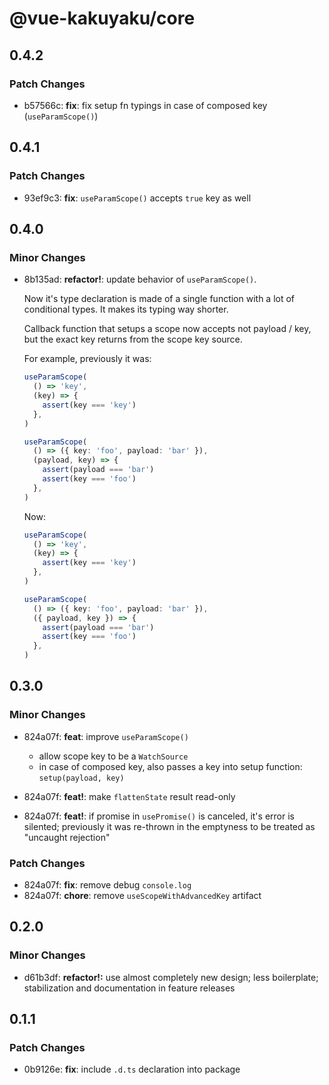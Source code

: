 # @vue-kakuyaku/core

## 0.4.2

### Patch Changes

- b57566c: **fix**: fix setup fn typings in case of composed key (`useParamScope()`)

## 0.4.1

### Patch Changes

- 93ef9c3: **fix**: `useParamScope()` accepts `true` key as well

## 0.4.0

### Minor Changes

- 8b135ad: **refactor!**: update behavior of `useParamScope()`.

  Now it's type declaration is made of a single function with a lot of conditional types. It makes its typing way shorter.

  Callback function that setups a scope now accepts not payload / key, but the exact key returns from the scope key source.

  For example, previously it was:

  ```ts
  useParamScope(
    () => 'key',
    (key) => {
      assert(key === 'key')
    },
  )

  useParamScope(
    () => ({ key: 'foo', payload: 'bar' }),
    (payload, key) => {
      assert(payload === 'bar')
      assert(key === 'foo')
    },
  )
  ```

  Now:

  ```ts
  useParamScope(
    () => 'key',
    (key) => {
      assert(key === 'key')
    },
  )

  useParamScope(
    () => ({ key: 'foo', payload: 'bar' }),
    ({ payload, key }) => {
      assert(payload === 'bar')
      assert(key === 'foo')
    },
  )
  ```

## 0.3.0

### Minor Changes

- 824a07f: **feat**: improve `useParamScope()`

  - allow scope key to be a `WatchSource`
  - in case of composed key, also passes a key into setup function: `setup(payload, key)`

- 824a07f: **feat!**: make `flattenState` result read-only
- 824a07f: **feat!**: if promise in `usePromise()` is canceled, it's error is silented; previously it was re-thrown in the emptyness to be treated as "uncaught rejection"

### Patch Changes

- 824a07f: **fix**: remove debug `console.log`
- 824a07f: **chore**: remove `useScopeWithAdvancedKey` artifact

## 0.2.0

### Minor Changes

- d61b3df: **refactor!:** use almost completely new design; less boilerplate; stabilization and documentation in feature releases

## 0.1.1

### Patch Changes

- 0b9126e: **fix**: include `.d.ts` declaration into package
